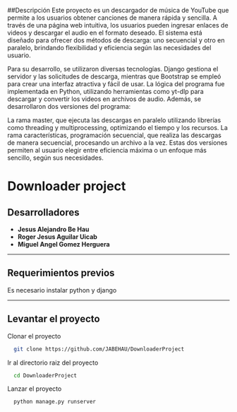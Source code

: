 ##Descripción
Este proyecto es un descargador de música de YouTube que permite a los usuarios obtener canciones de manera rápida y sencilla. A través de una página web intuitiva, los usuarios pueden ingresar enlaces de videos y descargar el audio en el formato deseado. El sistema está diseñado para ofrecer dos métodos de descarga: uno secuencial y otro en paralelo, brindando flexibilidad y eficiencia según las necesidades del usuario.

Para su desarrollo, se utilizaron diversas tecnologías. Django gestiona el servidor y las solicitudes de descarga, mientras que Bootstrap se empleó para crear una interfaz atractiva y fácil de usar. La lógica del programa fue implementada en Python, utilizando herramientas como yt-dlp para descargar y convertir los videos en archivos de audio. Además, se desarrollaron dos versiones del programa:

La rama master, que ejecuta las descargas en paralelo utilizando librerías como threading y multiprocessing, optimizando el tiempo y los recursos.
La rama características, programación secuencial, que realiza las descargas de manera secuencial, procesando un archivo a la vez.
Estas dos versiones permiten al usuario elegir entre eficiencia máxima o un enfoque más sencillo, según sus necesidades.


# Downloader project

## Desarrolladores
- **Jesus Alejandro Be Hau**
- **Roger Jesus Aguilar Uicab**
- **Miguel Angel Gomez Herguera**

---
## Requerimientos previos
Es necesario instalar python y django

---
## Levantar el proyecto

Clonar el proyecto

```bash
  git clone https://github.com/JABEHAU/DownloaderProject
```

Ir al directorio raiz del proyecto

```bash
  cd DownloaderProject
```

Lanzar el proyecto

```bash
  python manage.py runserver
```
